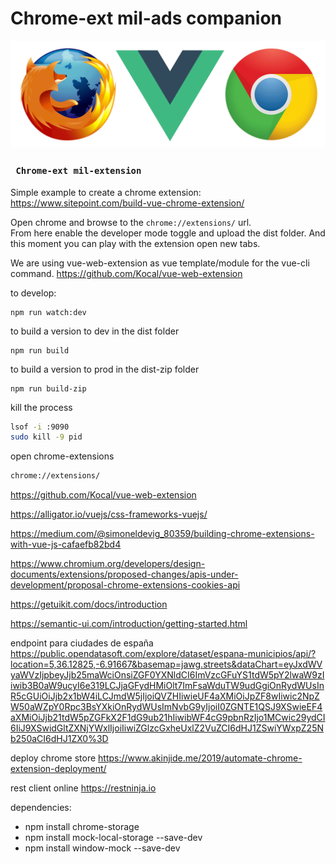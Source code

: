 #  Chrome-ext mil-ads companion

![Chrome-ext](./_images/title.png "Chrome ext with Vue")

### ` Chrome-ext mil-extension`
Simple example to create a chrome extension: https://www.sitepoint.com/build-vue-chrome-extension/

Open chrome and browse to the `chrome://extensions/` url.  
From here enable the developer mode toggle and upload the dist folder.
And this moment you can play with the extension open new tabs.

We are using vue-web-extension as vue template/module for the vue-cli command.
https://github.com/Kocal/vue-web-extension

to develop:
```npm
npm run watch:dev
```

to build a version to dev in the dist folder
````npm
npm run build
````

to build a version to prod in the dist-zip folder
````npm
npm run build-zip
````

kill the process
`````bash
lsof -i :9090
sudo kill -9 pid
`````

open chrome-extensions
`````bash
chrome://extensions/
`````

https://github.com/Kocal/vue-web-extension

https://alligator.io/vuejs/css-frameworks-vuejs/

https://medium.com/@simoneldevig_80359/building-chrome-extensions-with-vue-js-cafaefb82bd4

https://www.chromium.org/developers/design-documents/extensions/proposed-changes/apis-under-development/proposal-chrome-extensions-cookies-api

https://getuikit.com/docs/introduction

https://semantic-ui.com/introduction/getting-started.html

endpoint para ciudades de españa
https://public.opendatasoft.com/explore/dataset/espana-municipios/api/?location=5,36.12825,-6.91667&basemap=jawg.streets&dataChart=eyJxdWVyaWVzIjpbeyJjb25maWciOnsiZGF0YXNldCI6ImVzcGFuYS1tdW5pY2lwaW9zIiwib3B0aW9ucyI6e319LCJjaGFydHMiOlt7ImFsaWduTW9udGgiOnRydWUsInR5cGUiOiJjb2x1bW4iLCJmdW5jIjoiQVZHIiwieUF4aXMiOiJpZF8wIiwic2NpZW50aWZpY0Rpc3BsYXkiOnRydWUsImNvbG9yIjoiI0ZGNTE1QSJ9XSwieEF4aXMiOiJjb21tdW5pZGFkX2F1dG9ub21hIiwibWF4cG9pbnRzIjo1MCwic29ydCI6IiJ9XSwidGltZXNjYWxlIjoiIiwiZGlzcGxheUxlZ2VuZCI6dHJ1ZSwiYWxpZ25Nb250aCI6dHJ1ZX0%3D

deploy chrome store
https://www.akinjide.me/2019/automate-chrome-extension-deployment/

rest client online
https://restninja.io


dependencies: 
- npm install chrome-storage
- npm install mock-local-storage --save-dev
- npm install window-mock --save-dev

